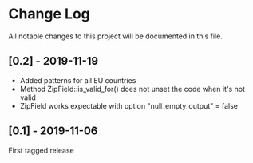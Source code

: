 Change Log
==========

All notable changes to this project will be documented in this file.

## [0.2] - 2019-11-19

- Added patterns for all EU countries
- Method ZipField::is_valid_for() does not unset the code when it's not valid
- ZipField works expectable with option "null_empty_output" = false

## [0.1] - 2019-11-06

First tagged release
